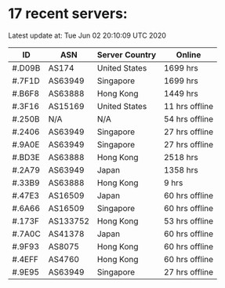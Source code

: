 # 17 recent servers:

Latest update at: Tue Jun 02 20:10:09 UTC 2020

| ID | ASN | Server Country | Online |
| -- | --- | -------------- | ------ |
| #.D09B | AS174 | United States | 1699 hrs |
| #.7F1D | AS63949 | Singapore | 1699 hrs |
| #.B6F8 | AS63888 | Hong Kong | 1449 hrs |
| #.3F16 | AS15169 | United States | 11 hrs offline |
| #.250B | N/A | N/A | 54 hrs offline |
| #.2406 | AS63949 | Singapore | 27 hrs offline |
| #.9A0E | AS63949 | Singapore | 27 hrs offline |
| #.BD3E | AS63888 | Hong Kong | 2518 hrs |
| #.2A79 | AS63949 | Japan | 1358 hrs |
| #.33B9 | AS63888 | Hong Kong | 9 hrs |
| #.47E3 | AS16509 | Japan | 60 hrs offline |
| #.6A66 | AS16509 | Singapore | 60 hrs offline |
| #.173F | AS133752 | Hong Kong | 53 hrs offline |
| #.7A0C | AS41378 | Japan | 60 hrs offline |
| #.9F93 | AS8075 | Hong Kong | 60 hrs offline |
| #.4EFF | AS4760 | Hong Kong | 60 hrs offline |
| #.9E95 | AS63949 | Singapore | 27 hrs offline |

